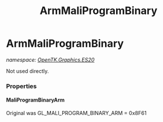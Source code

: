 ﻿---
title: ArmMaliProgramBinary
---

# ArmMaliProgramBinary
_namespace: [OpenTK.Graphics.ES20](N-OpenTK.Graphics.ES20.html)_

Not used directly.



### Properties

#### MaliProgramBinaryArm
Original was GL_MALI_PROGRAM_BINARY_ARM = 0x8F61

